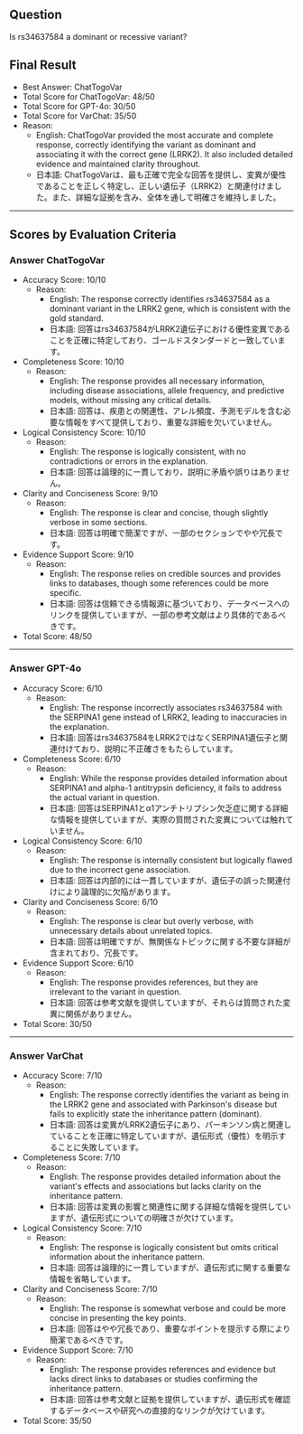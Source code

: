 ## Question

Is rs34637584 a dominant or recessive variant?

## Final Result

- Best Answer: ChatTogoVar
- Total Score for ChatTogoVar: 48/50
- Total Score for GPT-4o: 30/50
- Total Score for VarChat: 35/50
- Reason:
  - English: ChatTogoVar provided the most accurate and complete response, correctly identifying the variant as dominant and associating it with the correct gene (LRRK2). It also included detailed evidence and maintained clarity throughout.
  - 日本語: ChatTogoVarは、最も正確で完全な回答を提供し、変異が優性であることを正しく特定し、正しい遺伝子（LRRK2）と関連付けました。また、詳細な証拠を含み、全体を通して明確さを維持しました。

---

## Scores by Evaluation Criteria

### Answer ChatTogoVar
- Accuracy Score: 10/10
  - Reason: 
    - English: The response correctly identifies rs34637584 as a dominant variant in the LRRK2 gene, which is consistent with the gold standard.
    - 日本語: 回答はrs34637584がLRRK2遺伝子における優性変異であることを正確に特定しており、ゴールドスタンダードと一致しています。
- Completeness Score: 10/10
  - Reason: 
    - English: The response provides all necessary information, including disease associations, allele frequency, and predictive models, without missing any critical details.
    - 日本語: 回答は、疾患との関連性、アレル頻度、予測モデルを含む必要な情報をすべて提供しており、重要な詳細を欠いていません。
- Logical Consistency Score: 10/10
  - Reason: 
    - English: The response is logically consistent, with no contradictions or errors in the explanation.
    - 日本語: 回答は論理的に一貫しており、説明に矛盾や誤りはありません。
- Clarity and Conciseness Score: 9/10
  - Reason: 
    - English: The response is clear and concise, though slightly verbose in some sections.
    - 日本語: 回答は明確で簡潔ですが、一部のセクションでやや冗長です。
- Evidence Support Score: 9/10
  - Reason: 
    - English: The response relies on credible sources and provides links to databases, though some references could be more specific.
    - 日本語: 回答は信頼できる情報源に基づいており、データベースへのリンクを提供していますが、一部の参考文献はより具体的であるべきです。
- Total Score: 48/50

---

### Answer GPT-4o
- Accuracy Score: 6/10
  - Reason: 
    - English: The response incorrectly associates rs34637584 with the SERPINA1 gene instead of LRRK2, leading to inaccuracies in the explanation.
    - 日本語: 回答はrs34637584をLRRK2ではなくSERPINA1遺伝子と関連付けており、説明に不正確さをもたらしています。
- Completeness Score: 6/10
  - Reason: 
    - English: While the response provides detailed information about SERPINA1 and alpha-1 antitrypsin deficiency, it fails to address the actual variant in question.
    - 日本語: 回答はSERPINA1とα1アンチトリプシン欠乏症に関する詳細な情報を提供していますが、実際の質問された変異については触れていません。
- Logical Consistency Score: 6/10
  - Reason: 
    - English: The response is internally consistent but logically flawed due to the incorrect gene association.
    - 日本語: 回答は内部的には一貫していますが、遺伝子の誤った関連付けにより論理的に欠陥があります。
- Clarity and Conciseness Score: 6/10
  - Reason: 
    - English: The response is clear but overly verbose, with unnecessary details about unrelated topics.
    - 日本語: 回答は明確ですが、無関係なトピックに関する不要な詳細が含まれており、冗長です。
- Evidence Support Score: 6/10
  - Reason: 
    - English: The response provides references, but they are irrelevant to the variant in question.
    - 日本語: 回答は参考文献を提供していますが、それらは質問された変異に関係がありません。
- Total Score: 30/50

---

### Answer VarChat
- Accuracy Score: 7/10
  - Reason: 
    - English: The response correctly identifies the variant as being in the LRRK2 gene and associated with Parkinson's disease but fails to explicitly state the inheritance pattern (dominant).
    - 日本語: 回答は変異がLRRK2遺伝子にあり、パーキンソン病と関連していることを正確に特定していますが、遺伝形式（優性）を明示することに失敗しています。
- Completeness Score: 7/10
  - Reason: 
    - English: The response provides detailed information about the variant's effects and associations but lacks clarity on the inheritance pattern.
    - 日本語: 回答は変異の影響と関連性に関する詳細な情報を提供していますが、遺伝形式についての明確さが欠けています。
- Logical Consistency Score: 7/10
  - Reason: 
    - English: The response is logically consistent but omits critical information about the inheritance pattern.
    - 日本語: 回答は論理的に一貫していますが、遺伝形式に関する重要な情報を省略しています。
- Clarity and Conciseness Score: 7/10
  - Reason: 
    - English: The response is somewhat verbose and could be more concise in presenting the key points.
    - 日本語: 回答はやや冗長であり、重要なポイントを提示する際により簡潔であるべきです。
- Evidence Support Score: 7/10
  - Reason: 
    - English: The response provides references and evidence but lacks direct links to databases or studies confirming the inheritance pattern.
    - 日本語: 回答は参考文献と証拠を提供していますが、遺伝形式を確認するデータベースや研究への直接的なリンクが欠けています。
- Total Score: 35/50